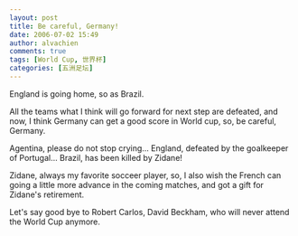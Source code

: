 ```yaml
---
layout: post
title: Be careful, Germany!
date: 2006-07-02 15:49
author: alvachien
comments: true
tags: [World Cup, 世界杯]
categories: [五洲足坛]
---
```

England is going home, so as Brazil.
 
All the teams what I think will go forward for next step are defeated, and now, I think Germany can get a good score in World cup, so, be careful, Germany.
 
Agentina, please do not stop crying...
England, defeated by the goalkeeper of Portugal...
Brazil, has been killed by Zidane!
 
Zidane, always my favorite socceer player, so, I also wish the French can going a little more advance in the coming matches, and got a gift for Zidane's retirement.
 
Let's say good bye to Robert Carlos, David Beckham, who will never attend the World Cup anymore.

